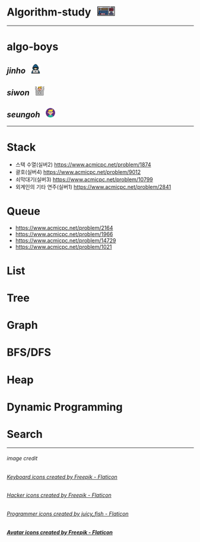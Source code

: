 # Algorithm-study <img src="./images/keyboard.png" style="height: 25px; margin-left: 10px"> 
---
# algo-boys
## _jinho_ <img src="./images/programmer0.png" style="height: 25px; margin-left : 10px">
## _siwon_ <img src="./images/programmer2.png" style="height: 25px; margin-left : 10px">
## _seungoh_ <img src="./images/programmer.png" style="height: 25px; margin-left : 10px">
---

# Stack
* 스택 수열(실버2) https://www.acmicpc.net/problem/1874
* 괄호(실버4) https://www.acmicpc.net/problem/9012
* 쇠막대기(실버3) https://www.acmicpc.net/problem/10799
* 외계인의 기타 연주(실버1) https://www.acmicpc.net/problem/2841

# Queue
* https://www.acmicpc.net/problem/2164
* https://www.acmicpc.net/problem/1966
* https://www.acmicpc.net/problem/14729
* https://www.acmicpc.net/problem/1021

# List

# Tree

# Graph

# BFS/DFS

# Heap

# Dynamic Programming

# Search





---
###### image credit
###### <a href="https://www.flaticon.com/free-icons/keyboard" title="keyboard icons">Keyboard icons created by Freepik - Flaticon</a><br>
###### <a href="https://www.flaticon.com/free-icons/hacker" title="hacker icons">Hacker icons created by Freepik - Flaticon</a><br>
###### <a href="https://www.flaticon.com/free-icons/programmer" title="programmer icons">Programmer icons created by juicy_fish - Flaticon</a><br>
##### <a href="https://www.flaticon.com/free-icons/avatar" title="avatar icons">Avatar icons created by Freepik - Flaticon</a> 
